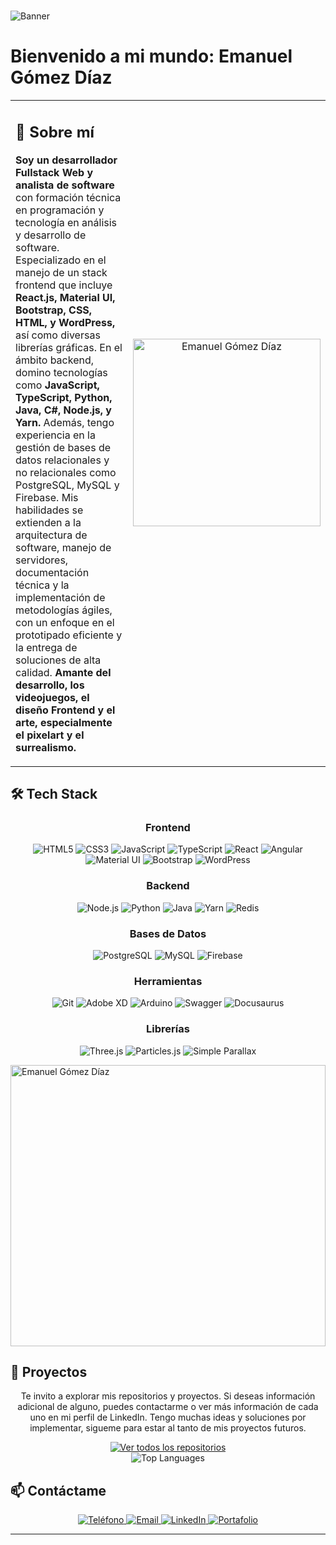 # 

![Banner](https://th.bing.com/th/id/R.54304ca1bb96e3c8380aea966bbecae1?rik=LHI%2b1tIBvPTlQA&riu=http%3a%2f%2fi.imgur.com%2fruuyjeu.png&ehk=pSUxonH3JJY0kQ%2bdlI7fdPRNyn5XYJaSDV9pnxasZtc%3d&risl=&pid=ImgRaw&r=0)

# Bienvenido a mi mundo: Emanuel Gómez Díaz 

<table>
  <tr>
    <td width="60%">
      <h2>💫 Sobre mí</h2>
      <p>
        <b>Soy un desarrollador Fullstack Web y analista de software</b> con formación técnica en programación y tecnología en análisis y
        desarrollo de software. Especializado en el manejo de un stack frontend que incluye <b> React.js, Material UI, Bootstrap, CSS,
        HTML, y WordPress,</b> así como diversas librerías gráficas. En el ámbito backend, domino tecnologías como <b>JavaScript,
        TypeScript, Python, Java, C#, Node.js, y Yarn.</b> Además, tengo experiencia en la gestión de bases de datos relacionales y no
        relacionales como PostgreSQL, MySQL y Firebase. Mis habilidades se extienden a la arquitectura de software, manejo de
        servidores, documentación técnica y la implementación de metodologías ágiles, con un enfoque en el prototipado eficiente y la
        entrega de soluciones de alta calidad. <b> Amante del desarrollo, los videojuegos, el diseño Frontend y el arte, especialmente el pixelart y el surrealismo. </b> 
      </p>
    </td>
    <td width="40%" align="center">
      <!-- Espacio para tu GIF -->
      <img src="https://professorlotus.com/Sprites/Slowpoke.gif" width="300" alt="Emanuel Gómez Díaz" />
    </td>
  </tr>
</table>

## 🛠️ Tech Stack

<div align="center">

### Frontend
![HTML5](https://img.shields.io/badge/-HTML5-E34F26?style=for-the-badge&logo=html5&logoColor=white)
![CSS3](https://img.shields.io/badge/-CSS3-1572B6?style=for-the-badge&logo=css3&logoColor=white)
![JavaScript](https://img.shields.io/badge/-JavaScript-F7DF1E?style=for-the-badge&logo=javascript&logoColor=black)
![TypeScript](https://img.shields.io/badge/-TypeScript-3178C6?style=for-the-badge&logo=typescript&logoColor=white)
![React](https://img.shields.io/badge/-React-61DAFB?style=for-the-badge&logo=react&logoColor=black)
![Angular](https://img.shields.io/badge/-Angular-DD0031?style=for-the-badge&logo=angular&logoColor=white)
![Material UI](https://img.shields.io/badge/-Material_UI-0081CB?style=for-the-badge&logo=materialui&logoColor=white)
![Bootstrap](https://img.shields.io/badge/-Bootstrap-7952B3?style=for-the-badge&logo=bootstrap&logoColor=white)
![WordPress](https://img.shields.io/badge/-WordPress-21759B?style=for-the-badge&logo=wordpress&logoColor=white)

### Backend
![Node.js](https://img.shields.io/badge/-Node.js-339933?style=for-the-badge&logo=node.js&logoColor=white)
![Python](https://img.shields.io/badge/-Python-3776AB?style=for-the-badge&logo=python&logoColor=white)
![Java](https://img.shields.io/badge/-Java-007396?style=for-the-badge&logo=java&logoColor=white)
![Yarn](https://img.shields.io/badge/-Yarn-2C8EBB?style=for-the-badge&logo=yarn&logoColor=white)
![Redis](https://img.shields.io/badge/-Redis-DC382D?style=for-the-badge&logo=redis&logoColor=white)

### Bases de Datos
![PostgreSQL](https://img.shields.io/badge/-PostgreSQL-336791?style=for-the-badge&logo=postgresql&logoColor=white)
![MySQL](https://img.shields.io/badge/-MySQL-4479A1?style=for-the-badge&logo=mysql&logoColor=white)
![Firebase](https://img.shields.io/badge/-Firebase-FFCA28?style=for-the-badge&logo=firebase&logoColor=black)

### Herramientas
![Git](https://img.shields.io/badge/-Git-F05032?style=for-the-badge&logo=git&logoColor=white)
![Adobe XD](https://img.shields.io/badge/-Adobe_XD-FF61F6?style=for-the-badge&logo=adobe-xd&logoColor=white)
![Arduino](https://img.shields.io/badge/-Arduino-00979D?style=for-the-badge&logo=arduino&logoColor=white)
![Swagger](https://img.shields.io/badge/-Swagger-85EA2D?style=for-the-badge&logo=swagger&logoColor=black)
![Docusaurus](https://img.shields.io/badge/-Docusaurus-2E8555?style=for-the-badge&logo=docusaurus&logoColor=white)

### Librerías
![Three.js](https://img.shields.io/badge/-Three.js-000000?style=for-the-badge&logo=three.js&logoColor=white)
![Particles.js](https://img.shields.io/badge/-Particles.js-0078D7?style=for-the-badge&logoColor=white)
![Simple Parallax](https://img.shields.io/badge/-Simple_Parallax-6C63FF?style=for-the-badge&logoColor=white)

</div>

<!-- Espacio para tu GIF horizontal -->
<img src="https://giffiles.alphacoders.com/133/13363.gif" width="100%" height="450px" alt="Emanuel Gómez Díaz" />

## 🚀 Proyectos

<div align="center">
  <p>Te invito a explorar mis repositorios y proyectos. Si deseas información adicional de alguno, puedes contactarme o ver más información de cada uno en mi perfil de LinkedIn. Tengo muchas ideas y soluciones por implementar, sigueme para estar al tanto de mis proyectos futuros.</p>

  <a href="https://github.com/EmanuelGd300?tab=repositories" target="_blank">
    <img src="https://img.shields.io/badge/-Ver todos los repositorios-171515?style=for-the-badge&logo=github&logoColor=white" alt="Ver todos los repositorios" />
  </a>

<br>

  <img src="https://github-readme-stats.vercel.app/api/top-langs/?username=EmanuelGd300&layout=compact&theme=radical" alt="Top Languages" />
    </div>
</div>

## 📫 Contáctame

<div align="center">
  <a href="tel:+573136640809">
    <img src="https://img.shields.io/badge/-+57_313_664_0809-0077B5?style=for-the-badge&logo=phone&logoColor=white" alt="Teléfono" />
  </a>
  <a href="mailto:emmanuelgodi22@gmail.com">
    <img src="https://img.shields.io/badge/-emmanuelgodi22@gmail.com-D14836?style=for-the-badge&logo=gmail&logoColor=white" alt="Email" />
  </a>
  <a href="https://www.linkedin.com/in/egodi/" target="_blank">
    <img src="https://img.shields.io/badge/-LinkedIn-0077B5?style=for-the-badge&logo=linkedin&logoColor=white" alt="LinkedIn" />
  </a>
  <a href="#" target="_blank">
    <img src="https://img.shields.io/badge/-Portfolio-000000?style=for-the-badge&logo=react&logoColor=white" alt="Portafolio" />
  </a>
</div>

---
